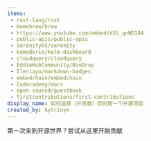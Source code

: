 ```yaml
---
items:
 - rust-lang/rust
 - Homebrew/brew
 - https://www.youtube.com/embed/dSl_qnWO104
 - public-apis/public-apis
 - SerenityOS/serenity
 - komodorio/helm-dashboard
 - cloudquery/cloudquery
 - EddieHubCommunity/BioDrop
 - Ileriayo/markdown-badges
 - embedchain/embedchain
 - Codecademy/docs
 - open-sauced/guestbook 
 - firstcontributions/first-contributions
display_name: 如何选择（并贡献）您的第一个开源项目
created_by: kytrinyx
---
```

第一次来到开源世界？尝试从这里开始贡献